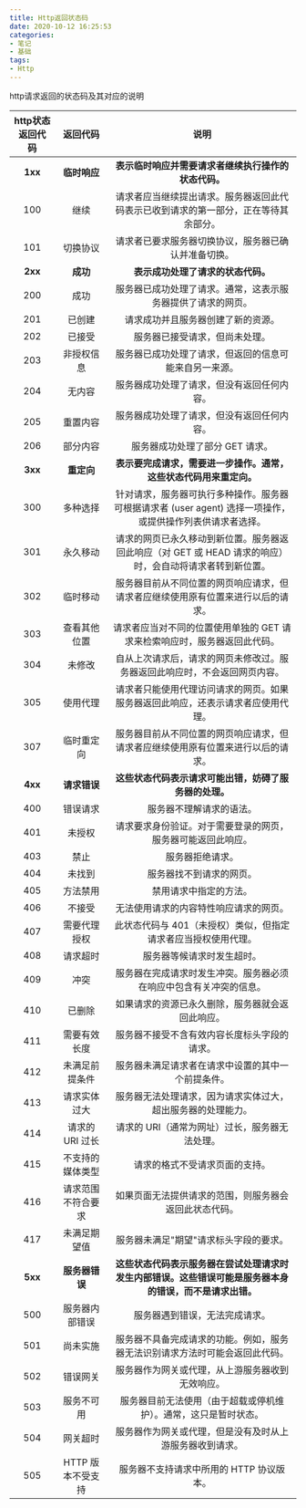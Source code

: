 ```yaml
---
title: Http返回状态码
date: 2020-10-12 16:25:53
categories:
- 笔记
- 基础
tags:
- Http
---
```




http请求返回的状态码及其对应的说明

<!-- less -->



| http状态返回代码 |      返回代码      |                             说明                             |
| :--------------: | :----------------: | :----------------------------------------------------------: |
|     **1xx**      |    **临时响应**    |     **表示临时响应并需要请求者继续执行操作的状态代码。**     |
|       100        |        继续        | 请求者应当继续提出请求。服务器返回此代码表示已收到请求的第一部分，正在等待其余部分。 |
|       101        |      切换协议      |     请求者已要求服务器切换协议，服务器已确认并准备切换。     |
|     **2xx**      |      **成功**      |              **表示成功处理了请求的状态代码。**              |
|       200        |        成功        | 服务器已成功处理了请求。通常，这表示服务器提供了请求的网页。 |
|       201        |       已创建       |              请求成功并且服务器创建了新的资源。              |
|       202        |       已接受       |                服务器已接受请求，但尚未处理。                |
|       203        |     非授权信息     |    服务器已成功处理了请求，但返回的信息可能来自另一来源。    |
|       204        |       无内容       |          服务器成功处理了请求，但没有返回任何内容。          |
|       205        |      重置内容      |          服务器成功处理了请求，但没有返回任何内容。          |
|       206        |      部分内容      |               服务器成功处理了部分 GET 请求。                |
|     **3xx**      |     **重定向**     | **表示要完成请求，需要进一步操作。通常，这些状态代码用来重定向。** |
|       300        |      多种选择      | 针对请求，服务器可执行多种操作。服务器可根据请求者 (user agent) 选择一项操作，或提供操作列表供请求者选择。 |
|       301        |      永久移动      | 请求的网页已永久移动到新位置。服务器返回此响应（对 GET 或 HEAD 请求的响应）时，会自动将请求者转到新位置。 |
|       302        |      临时移动      | 服务器目前从不同位置的网页响应请求，但请求者应继续使用原有位置来进行以后的请求。 |
|       303        |    查看其他位置    | 请求者应当对不同的位置使用单独的 GET 请求来检索响应时，服务器返回此代码。 |
|       304        |       未修改       | 自从上次请求后，请求的网页未修改过。服务器返回此响应时，不会返回网页内容。 |
|       305        |      使用代理      | 请求者只能使用代理访问请求的网页。如果服务器返回此响应，还表示请求者应使用代理。 |
|       307        |     临时重定向     | 服务器目前从不同位置的网页响应请求，但请求者应继续使用原有位置来进行以后的请求。 |
|     **4xx**      |    **请求错误**    |    **这些状态代码表示请求可能出错，妨碍了服务器的处理。**    |
|       400        |      错误请求      |                   服务器不理解请求的语法。                   |
|       401        |       未授权       | 请求要求身份验证。对于需要登录的网页，服务器可能返回此响应。 |
|       403        |        禁止        |                       服务器拒绝请求。                       |
|       404        |       未找到       |                   服务器找不到请求的网页。                   |
|       405        |      方法禁用      |                    禁用请求中指定的方法。                    |
|       406        |       不接受       |            无法使用请求的内容特性响应请求的网页。            |
|       407        |    需要代理授权    | 此状态代码与 401（未授权）类似，但指定请求者应当授权使用代理。 |
|       408        |      请求超时      |                  服务器等候请求时发生超时。                  |
|       409        |        冲突        | 服务器在完成请求时发生冲突。服务器必须在响应中包含有关冲突的信息。 |
|       410        |       已删除       |       如果请求的资源已永久删除，服务器就会返回此响应。       |
|       411        |    需要有效长度    |         服务器不接受不含有效内容长度标头字段的请求。         |
|       412        |   未满足前提条件   |      服务器未满足请求者在请求中设置的其中一个前提条件。      |
|       413        |    请求实体过大    | 服务器无法处理请求，因为请求实体过大，超出服务器的处理能力。 |
|       414        |  请求的 URI 过长   |        请求的 URI（通常为网址）过长，服务器无法处理。        |
|       415        |  不支持的媒体类型  |                请求的格式不受请求页面的支持。                |
|       416        | 请求范围不符合要求 |    如果页面无法提供请求的范围，则服务器会返回此状态代码。    |
|       417        |    未满足期望值    |            服务器未满足"期望"请求标头字段的要求。            |
|     **5xx**      |   **服务器错误**   | **这些状态代码表示服务器在尝试处理请求时发生内部错误。这些错误可能是服务器本身的错误，而不是请求出错。** |
|       500        |   服务器内部错误   |                服务器遇到错误，无法完成请求。                |
|       501        |      尚未实施      | 服务器不具备完成请求的功能。例如，服务器无法识别请求方法时可能会返回此代码。 |
|       502        |      错误网关      |       服务器作为网关或代理，从上游服务器收到无效响应。       |
|       503        |     服务不可用     | 服务器目前无法使用（由于超载或停机维护）。通常，这只是暂时状态。 |
|       504        |      网关超时      |   服务器作为网关或代理，但是没有及时从上游服务器收到请求。   |
|       505        | HTTP 版本不受支持  |           服务器不支持请求中所用的 HTTP 协议版本。           |